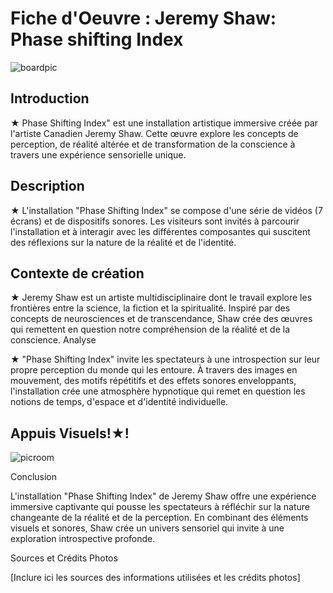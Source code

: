 # Fiche d'Oeuvre : Jeremy Shaw: Phase shifting Index
![boardpic](https://github.com/aethsmq/H24_V11_inspirations_theoret/assets/142919220/f134d75d-ea40-417b-8a24-9bb4d4e8d056)

## Introduction

★ Phase Shifting Index" est une installation artistique immersive créée par l'artiste Canadien Jeremy Shaw. Cette œuvre explore les concepts de perception, de réalité 
altérée et de transformation de la conscience à travers une expérience sensorielle unique.

## Description

★ L'installation "Phase Shifting Index" se compose d'une série de vidéos (7 écrans) et de dispositifs sonores. Les visiteurs sont invités à parcourir l'installation et à interagir avec les différentes composantes qui suscitent des réflexions sur la nature de la réalité et de l'identité.


## Contexte de création

★ Jeremy Shaw est un artiste multidisciplinaire dont le travail explore les frontières entre la science, la fiction et la spiritualité. Inspiré par des concepts de neurosciences et de transcendance, Shaw crée des œuvres qui remettent en question notre compréhension de la réalité et de la conscience.
Analyse

★ "Phase Shifting Index" invite les spectateurs à une introspection sur leur propre perception du monde qui les entoure. À travers des images en mouvement, des motifs répétitifs et des effets sonores enveloppants, l'installation crée une atmosphère hypnotique qui remet en question les notions de temps, d'espace et d'identité individuelle.

## Appuis Visuels!★!
![picroom](https://github.com/aethsmq/H24_V11_inspirations_theoret/assets/142919220/c3e1005b-78c9-484a-8442-7c4bf72c8418)

Conclusion

L'installation "Phase Shifting Index" de Jeremy Shaw offre une expérience immersive captivante qui pousse les spectateurs à réfléchir sur la nature changeante de la réalité et de la perception. En combinant des éléments visuels et sonores, Shaw crée un univers sensoriel qui invite à une exploration introspective profonde.

Sources et Crédits Photos

[Inclure ici les sources des informations utilisées et les crédits photos]

